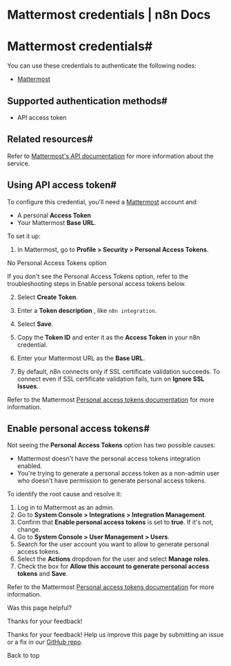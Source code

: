 # Mattermost credentials | n8n Docs

[ ](https://github.com/n8n-io/n8n-docs/edit/main/docs/integrations/builtin/credentials/mattermost.md "Edit this page")

# Mattermost credentials#

You can use these credentials to authenticate the following nodes:

  * [Mattermost](../../app-nodes/n8n-nodes-base.mattermost/)

## Supported authentication methods#

  * API access token

## Related resources#

Refer to [Mattermost's API documentation](https://api.mattermost.com/) for more information about the service.

## Using API access token#

To configure this credential, you'll need a [Mattermost](https://www.mattermost.com/) account and:

  * A personal **Access Token**
  * Your Mattermost **Base URL**.

To set it up:

  1. In Mattermost, go to **Profile > Security > Personal Access Tokens**.

No Personal Access Tokens option

If you don't see the Personal Access Tokens option, refer to the troubleshooting steps in Enable personal access tokens below.

  2. Select **Create Token**.

  3. Enter a **Token description** , like `n8n integration`.
  4. Select **Save**.
  5. Copy the **Token ID** and enter it as the **Access Token** in your n8n credential.
  6. Enter your Mattermost URL as the **Base URL**.
  7. By default, n8n connects only if SSL certificate validation succeeds. To connect even if SSL certificate validation fails, turn on **Ignore SSL Issues**.

Refer to the Mattermost [Personal access tokens documentation](https://developers.mattermost.com/integrate/reference/personal-access-token/) for more information.

## Enable personal access tokens#

Not seeing the **Personal Access Tokens** option has two possible causes:

  * Mattermost doesn't have the personal access tokens integration enabled.
  * You're trying to generate a personal access token as a non-admin user who doesn't have permission to generate personal access tokens.

To identify the root cause and resolve it:

  1. Log in to Mattermost as an admin.
  2. Go to **System Console > Integrations > Integration Management**.
  3. Confirm that **Enable personal access tokens** is set to **true**. If it's not, change.
  4. Go to **System Console > User Management > Users**.
  5. Search for the user account you want to allow to generate personal access tokens.
  6. Select the **Actions** dropdown for the user and select **Manage roles**.
  7. Check the box for **Allow this account to generate personal access tokens** and **Save**.

Refer to the Mattermost [Personal access tokens documentation](https://developers.mattermost.com/integrate/reference/personal-access-token/) for more information.

Was this page helpful? 

Thanks for your feedback! 

Thanks for your feedback! Help us improve this page by submitting an issue or a fix in our [GitHub repo](https://github.com/n8n-io/n8n-docs). 

Back to top